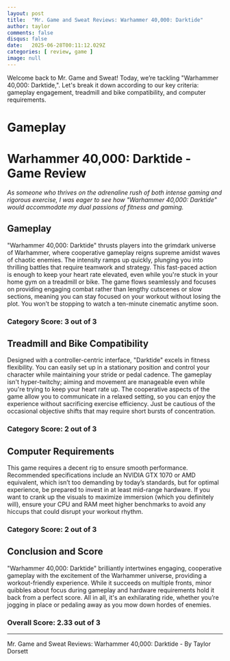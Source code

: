 ```yaml
---
layout: post
title:  "Mr. Game and Sweat Reviews: Warhammer 40,000: Darktide"
author: taylor
comments: false
disqus: false
date:   2025-06-28T00:11:12.029Z
categories: [ review, game ]
image: null
---
```


Welcome back to Mr. Game and Sweat! Today, we’re tackling "Warhammer 40,000: Darktide,". Let's break it down according to our key criteria: gameplay engagement, treadmill and bike compatibility, and computer requirements.

# Gameplay

# Warhammer 40,000: Darktide - Game Review

*As someone who thrives on the adrenaline rush of both intense gaming and rigorous exercise, I was eager to see how "Warhammer 40,000: Darktide" would accommodate my dual passions of fitness and gaming.*

## Gameplay

"Warhammer 40,000: Darktide" thrusts players into the grimdark universe of Warhammer, where cooperative gameplay reigns supreme amidst waves of chaotic enemies. The intensity ramps up quickly, plunging you into thrilling battles that require teamwork and strategy. This fast-paced action is enough to keep your heart rate elevated, even while you're stuck in your home gym on a treadmill or bike. The game flows seamlessly and focuses on providing engaging combat rather than lengthy cutscenes or slow sections, meaning you can stay focused on your workout without losing the plot. You won’t be stopping to watch a ten-minute cinematic anytime soon.

### Category Score: 3 out of 3

## Treadmill and Bike Compatibility

Designed with a controller-centric interface, "Darktide" excels in fitness flexibility. You can easily set up in a stationary position and control your character while maintaining your stride or pedal cadence. The gameplay isn't hyper-twitchy; aiming and movement are manageable even while you're trying to keep your heart rate up. The cooperative aspects of the game allow you to communicate in a relaxed setting, so you can enjoy the experience without sacrificing exercise efficiency. Just be cautious of the occasional objective shifts that may require short bursts of concentration.

### Category Score: 2 out of 3

## Computer Requirements

This game requires a decent rig to ensure smooth performance. Recommended specifications include an NVIDIA GTX 1070 or AMD equivalent, which isn’t too demanding by today’s standards, but for optimal experience, be prepared to invest in at least mid-range hardware. If you want to crank up the visuals to maximize immersion (which you definitely will), ensure your CPU and RAM meet higher benchmarks to avoid any hiccups that could disrupt your workout rhythm.

### Category Score: 2 out of 3

## Conclusion and Score

"Warhammer 40,000: Darktide" brilliantly intertwines engaging, cooperative gameplay with the excitement of the Warhammer universe, providing a workout-friendly experience. While it succeeds on multiple fronts, minor quibbles about focus during gameplay and hardware requirements hold it back from a perfect score. All in all, it's an exhilarating ride, whether you’re jogging in place or pedaling away as you mow down hordes of enemies.

### Overall Score: 2.33 out of 3

---

Mr. Game and Sweat Reviews: Warhammer 40,000: Darktide - By Taylor Dorsett
